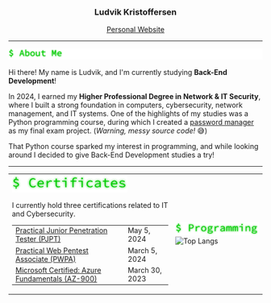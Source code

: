 <h3 align="center">Ludvik Kristoffersen</h3>
<p align="center"><a href="https://luddekn.github.io/">Personal Website</a></p>

---
<img src="https://github.com/luddekn/luddekn/blob/main/aboutme.png?raw=true" alt="About Me" />

Hi there! My name is Ludvik, and I'm currently studying **Back-End Development**!

In 2024, I earned my **Higher Professional Degree in Network & IT Security**, where I built a strong foundation in computers, cybersecurity, network management, and IT systems. One of the highlights of my studies was a Python programming course, during which I created a [password manager](https://github.com/luddekn/lock-and-key) as my final exam project. (*Warning, messy source code!* 😅)

That Python course sparked my interest in programming, and while looking around I decided to give Back-End Development studies a try!

---

<table>
  <tr>
    <td>
      <img src="https://github.com/luddekn/luddekn/blob/main/certificates.png?raw=true" alt="certifications" />
      <p>I currently hold three certifications related to IT and Cybersecurity.</p>
      <table>
        <tr>
          <td><a href="https://certified.tcm-sec.com/fba51118-8a0a-4b23-9595-23dc33ad9a4e">Practical Junior Penetration Tester (PJPT)</a></td>
          <td>May 5, 2024</td>
        </tr>
        <tr>
          <td><a href="https://certified.tcm-sec.com/874f40b1-a392-43ec-a0c4-fdbdafd37602">Practical Web Pentest Associate (PWPA)</a></td>
          <td>March 5, 2024</td>
        </tr>
        <tr>
          <td><a href="https://www.credly.com/badges/56d4a914-a9cf-43a9-8710-a185805a15d6">Microsoft Certified: Azure Fundamentals (AZ-900)</a></td>
          <td>March 30, 2023</td>
        </tr>
      </table>
    </td>
    <td>
      <img src="https://github.com/luddekn/luddekn/blob/main/programming.png?raw=true" alt="programming" />
      <img src="https://github-readme-stats.vercel.app/api/top-langs/?username=luddekn&layout=compact&text_color=9f9f9f&show_icons=true&bg_color=00000000&hide_title=true&hide_border=true&disable_animations=true" alt="Top Langs" />
    </td>
  </tr>
</table>



